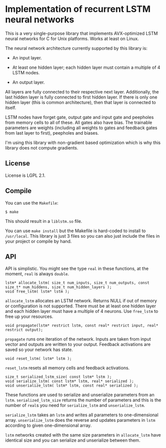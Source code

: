 Implementation of recurrent LSTM neural networks
================================================

This is a very single-purpose library that implements AVX-optimized LSTM neural
networks for C for Unix platforms. Works at least on Linux.

The neural network architecture currently supported by this library is:

  * An input layer.

  * At least one hidden layer; each hidden layer must contain a multiple of 4
    LSTM nodes.

  * An output layer.

All layers are fully connected to their respective next layer. Additionally,
the last hidden layer is fully connected to first hidden layer. If there is
only one hidden layer (this is common architecture), then that layer is
connected to itself.

LSTM nodes have forget gate, output gate and input gate and peepholes from
memory cells to all of these. All gates also have bias. The trainable
parameters are weights (including all weights to gates and feedback gates from
last layer to first), peepholes and biases.

I'm using this library with non-gradient based optimization which is why this
library does not compute gradients.

License
-------

License is LGPL 2.1.

Compile
-------

You can use the `Makefile`:

    $ make

This should result in a `liblstm.so` file.

You can use `make install` but the Makefile is hard-coded to install to
`/usr/local`. This library is just 3 files so you can also just include the
files in your project or compile by hand.

API
---

API is simplistic. You might see the type `real` in these functions, at the
moment, `real` is always `double`.

    lstm* allocate_lstm( size_t num_inputs, size_t num_outputs, const size_t* num_hiddens, size_t num_hidden_layers );
    void free_lstm( lstm* lstm );

`allocate_lstm` allocates an LSTM network. Returns NULL if out of memory or
configuration is not supported. There must be at least one hidden layer and
each hidden layer must have a multiple of 4 neurons. Use `free_lstm` to free up
your resources.

    void propagate(lstm* restrict lstm, const real* restrict input, real* restrict output);

`propagate` runs one iteration of the network. Inputs are taken from input
vector and outputs are written to your output. Feedback activations are saved
so your network has state.

    void reset_lstm( lstm* lstm );

`reset_lstm` resets all memory cells and feedback activations.

    size_t serialized_lstm_size( const lstm* lstm );
    void serialize_lstm( const lstm* lstm, real* serialized );
    void unserialize_lstm( lstm* lstm, const real* serialized );

These functions are used to serialize and unserialize parameters from an
`lstm`. `serialized_lstm_size` returns the number of parameters and this is the
number of `real`s you need for `serialize_lstm` and `unserialize_lstm`.

`serialize_lstm` takes an `lstm` and writes all parameters to one-dimensional
array. `unserialize_lstm` does the reverse and updates parameters in `lstm`
according to given one-dimensional array.

`lstm` networks created with the same size parameters in `allocate_lstm` have
identical size and you can serialize and unserialize between them.

